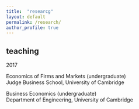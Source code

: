 ```yaml
---
title:  "researcg"
layout: default
permalink: /research/
author_profile: true
---
```


## teaching

2017

Economics of Firms and Markets (undergraduate) <br>
Judge Business School, University of Cambridge

Business Economics (undergraduate) <br>
Department of Engineering, University of Cambridge
